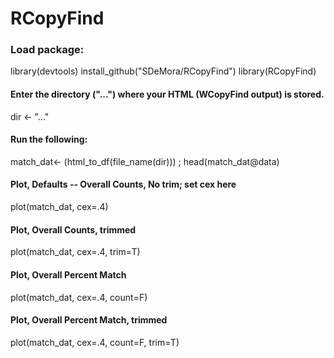 # RCopyFind

### Load package:
library(devtools)
install_github("SDeMora/RCopyFind")
library(RCopyFind)

#### Enter the directory ("...") where your HTML (WCopyFind output) is stored.
dir <- "..."

#### Run the following:
match_dat<- (html_to_df(file_name(dir))) ; head(match_dat@data)


#### Plot, Defaults -- Overall Counts, No trim; set cex here
plot(match_dat, cex=.4)

#### Plot, Overall Counts, trimmed #
plot(match_dat, cex=.4, trim=T)

#### Plot, Overall Percent Match
plot(match_dat, cex=.4, count=F)

#### Plot, Overall Percent Match, trimmed
plot(match_dat, cex=.4, count=F, trim=T)
